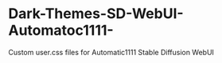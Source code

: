 # Dark-Themes-SD-WebUI-Automatoc1111-
Custom user.css files for Automatic1111 Stable Diffusion WebUI
